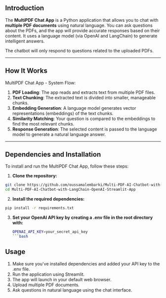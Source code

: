 ## Introduction

The **MultiPDF Chat App** is a Python application that allows you to chat with **multiple PDF documents** using natural language. You can ask questions about the PDFs, and the app will provide accurate responses based on their content. It uses a language model (via OpenAI and LangChain) to generate intelligent answers.

The chatbot will only respond to questions related to the uploaded PDFs.

---

## How It Works

MultiPDF Chat App - System Flow:

1. **PDF Loading**: The app reads and extracts text from multiple PDF files.
2. **Text Chunking**: The extracted text is divided into smaller, manageable chunks.
3. **Embedding Generation**: A language model generates vector representations (embeddings) of the text chunks.
4. **Similarity Matching**: Your question is compared to the embeddings to find the most relevant chunks.
5. **Response Generation**: The selected content is passed to the language model to generate a natural language answer.

---

## Dependencies and Installation

To install and run the MultiPDF Chat App, follow these steps:

1. **Clone the repository:**

```bash
git clone https://github.com/oussamalembarki/Multi-PDF-AI-Chatbot-with-LangChain-OpenAI-Streamlit-App.git
cd Multi-PDF-AI-Chatbot-with-LangChain-OpenAI-Streamlit-App
```
2. **Install the required dependencies:**

```bash
pip install -r requirements.txt
```

3. **Set your OpenAI API key by creating a .env file in the root directory with:**

   ```bash
   OPENAI_API_KEY=your_secret_api_key
   ```bash

## Usage

1. Make sure you've installed dependencies and added your API key to the .env file.
2. Run the application using Streamlit.
3. The app will launch in your default web browser.
4. Upload multiple PDF documents.
5. Ask questions in natural language using the chat interface.

